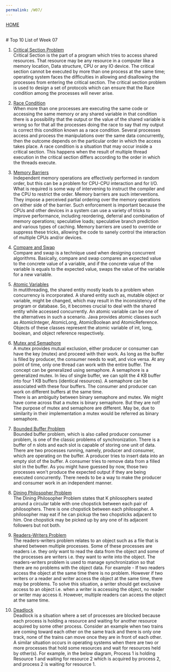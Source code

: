 ```yaml
---
permalink: /W07/
---
```

[HOME](../)

<br>
# Top 10 List of Week 07

1. [Critical Section Problem](https://www.javatpoint.com/os-critical-section-problem) <br>
  Critical Section is the part of a program which tries to access shared resources. That resource may be any resource in a computer like a memory location, Data structure, CPU or any IO device.
  The critical section cannot be executed by more than one process at the same time; operating system faces the difficulties in allowing and disallowing the processes from entering the critical section.
  The critical section problem is used to design a set of protocols which can ensure that the Race condition among the processes will never arise.

2. [Race Condition](https://www.geeksforgeeks.org/introduction-of-process-synchronization/) <br>
  When more than one processes are executing the same code or accessing the same memory or any shared variable in that condition there is a possibility that the output or the value of the shared variable is wrong so for that all the processes doing the race to say that my output is correct this condition known as a race condition. Several processes access and process the manipulations over the same data concurrently, then the outcome depends on the particular order in which the access takes place.
  A race condition is a situation that may occur inside a critical section. This happens when the result of multiple thread execution in the critical section differs according to the order in which the threads execute.

3. [Memory Barriers](https://www.kernel.org/doc/Documentation/memory-barriers.txt) <br>
  Independent memory operations are effectively performed in random order, but this can be a problem for CPU-CPU interaction and for I/O. What is required is some way of intervening to instruct the compiler and the CPU to restrict the order.
  Memory barriers are such interventions. They impose a perceived partial ordering over the memory operations on either side of the barrier.
  Such enforcement is important because the CPUs and other devices in a system can use a variety of tricks to improve performance, including reordering, deferral and combination of memory operations; speculative loads; speculative branch prediction and various types of caching.  Memory barriers are used to override or suppress these tricks, allowing the code to sanely control the interaction of multiple CPUs and/or devices.

4. [Compare and Swap](http://tutorials.jenkov.com/java-concurrency/compare-and-swap.html) <br>
  Compare and swap is a technique used when designing concurrent algorithms. Basically, compare and swap compares an expected value to the concrete value of a variable, and if the concrete value of the variable is equals to the expected value, swaps the value of the variable for a new variable.

5. [Atomic Variables](https://www.geeksforgeeks.org/atomic-variables-in-java-with-examples/) <br>
  In mutithreading, the shared entity mostly leads to a problem when concurrency is incorporated. A shared entity such as, mutable object or variable, might be changed, which may result in the inconsistency of the program or database. So, it becomes crucial to deal with the shared entity while accessed concurrently. An atomic variable can be one of the alternatives in such a scenario.
  Java provides atomic classes such as AtomicInteger, AtomicLong, AtomicBoolean and AtomicReference. Objects of these classes represent the atomic variable of int, long, boolean, and object reference respectively.

6. [Mutex and Semaphore]() <br>
  A mutex provides mutual exclusion, either producer or consumer can have the key (mutex) and proceed with their work. As long as the buffer is filled by producer, the consumer needs to wait, and vice versa. At any point of time, only one thread can work with the entire buffer. The concept can be generalized using semaphore. A semaphore is a generalized mutex. In lieu of single buffer, we can split the 4 KB buffer into four 1 KB buffers (identical resources). A semaphore can be associated with these four buffers. The consumer and producer can work on different buffers at the same time. <br>
  There is an ambiguity between binary semaphore and mutex. We might have come across that a mutex is binary semaphore. But they are not! The purpose of mutex and semaphore are different. May be, due to similarity in their implementation a mutex would be referred as binary semaphore.

7. [Bounded Buffer Problem](https://www.studytonight.com/operating-system/bounded-buffer) <br>
  Bounded buffer problem, which is also called producer consumer problem, is one of the classic problems of synchronization. There is a buffer of n slots and each slot is capable of storing one unit of data. There are two processes running, namely, producer and consumer, which are operating on the buffer. A producer tries to insert data into an empty slot of the buffer. A consumer tries to remove data from a filled slot in the buffer. As you might have guessed by now, those two processes won't produce the expected output if they are being executed concurrently. There needs to be a way to make the producer and consumer work in an independent manner.

8. [Dining Philosopher Problem](https://www.geeksforgeeks.org/dining-philosopher-problem-using-semaphores/) <br>
  The Dining Philosopher Problem states that K philosophers seated around a circular table with one chopstick between each pair of philosophers. There is one chopstick between each philosopher. A philosopher may eat if he can pickup the two chopsticks adjacent to him. One chopstick may be picked up by any one of its adjacent followers but not both.

9. [Readers-Writers Problem](https://www.tutorialspoint.com/readers-writers-problem) <br>
  The readers-writers problem relates to an object such as a file that is shared between multiple processes. Some of these processes are readers i.e. they only want to read the data from the object and some of the processes are writers i.e. they want to write into the object. The readers-writers problem is used to manage synchronization so that there are no problems with the object data. For example - If two readers access the object at the same time there is no problem. However if two writers or a reader and writer access the object at the same time, there may be problems. To solve this situation, a writer should get exclusive access to an object i.e. when a writer is accessing the object, no reader or writer may access it. However, multiple readers can access the object at the same time.

10. [Deadlock](https://www.geeksforgeeks.org/introduction-of-deadlock-in-operating-system/) <br>
  Deadlock is a situation where a set of processes are blocked because each process is holding a resource and waiting for another resource acquired by some other process. Consider an example when two trains are coming toward each other on the same track and there is only one track, none of the trains can move once they are in front of each other. A similar situation occurs in operating systems when there are two or more processes that hold some resources and wait for resources held by other(s). For example, in the below diagram, Process 1 is holding Resource 1 and waiting for resource 2 which is acquired by process 2, and process 2 is waiting for resource 1. 

